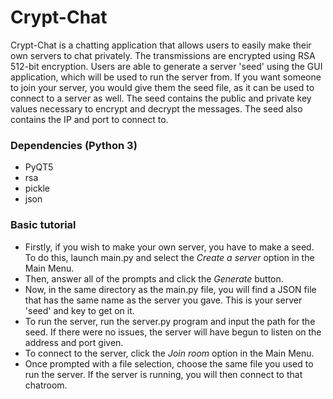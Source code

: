 # Crypt-Chat
Crypt-Chat is a chatting application that allows users to easily make their own servers to chat privately. The transmissions are encrypted using RSA 512-bit encryption. 
Users are able to generate a server 'seed' using the GUI application, which will be used to run the server from. If you want someone to join your server, you would give them the seed file, as it can be used to connect to a server as well. The seed contains the public and private key values necessary to encrypt and decrypt the messages. The seed also contains the IP and port to connect to.

### Dependencies (Python 3)
* PyQT5
* rsa
* pickle
* json

### Basic tutorial
* Firstly, if you wish to make your own server, you have to make a seed. To do this, launch main.py and select the *Create a server* option in the Main Menu.
* Then, answer all of the prompts and click the *Generate* button.
* Now, in the same directory as the main.py file, you will find a JSON file that has the same name as the server you gave. This is your server 'seed' and key to get on it.
* To run the server, run the server.py program and input the path for the seed. If there were no issues, the server will have begun to listen on the address and port given.
* To connect to the server, click the *Join room* option in the Main Menu.
* Once prompted with a file selection, choose the same file you used to run the server. If the server is running, you will then connect to that chatroom.
